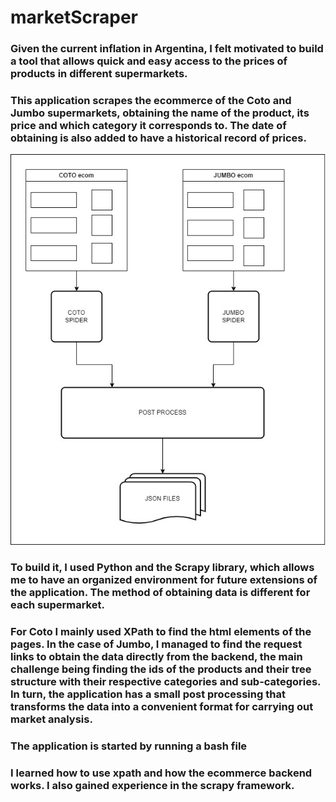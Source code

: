 # marketScraper
### Given the current inflation in Argentina, I felt motivated to build a tool that allows quick and easy access to the prices of products in different supermarkets.

### This application scrapes the ecommerce of the Coto and Jumbo supermarkets, obtaining the name of the product, its price and which category it corresponds to. The date of obtaining is also added to have a historical record of prices.
![scrape diagram](scraperdiagm.jpg)
### To build it, I used Python and the Scrapy library, which allows me to have an organized environment for future extensions of the application. The method of obtaining data is different for each supermarket. 
### For Coto I mainly used XPath to find the html elements of the pages. In the case of Jumbo, I managed to find the request links to obtain the data directly from the backend, the main challenge being finding the ids of the products and their tree structure with their respective categories and sub-categories. In turn, the application has a small post processing that transforms the data into a convenient format for carrying out market analysis.

### The application is started by running a bash file

### I learned how to use xpath and how the ecommerce backend works. I also gained experience in the scrapy framework.
